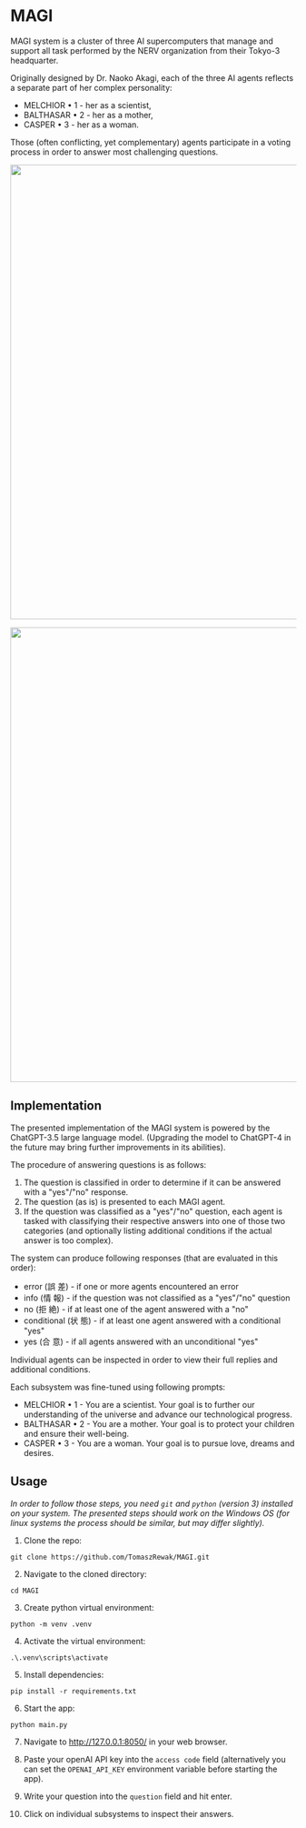 # MAGI

MAGI system is a cluster of three AI supercomputers that manage and support all task performed by the NERV organization from their Tokyo-3 headquarter.

Originally designed by Dr. Naoko Akagi, each of the three AI agents reflects a separate part of her complex personality:
- MELCHIOR • 1 - her as a scientist,
- BALTHASAR • 2 - her as a mother,
- CASPER • 3 - her as a woman.

Those (often conflicting, yet complementary) agents participate in a voting process in order to answer most challenging questions. 

<p align="center">
  <img src="https://raw.githubusercontent.com/TomaszRewak/MAGI/master/examples/example_1.gif" width=800/>
</p>

<p align="center">
  <img src="https://raw.githubusercontent.com/TomaszRewak/MAGI/master/examples/example_2.gif" width=800/>
</p>

## Implementation

The presented implementation of the MAGI system is powered by the ChatGPT-3.5 large language model. (Upgrading the model to ChatGPT-4 in the future may bring further improvements in its abilities).

The procedure of answering questions is as follows:
1. The question is classified in order to determine if it can be answered with a "yes"/"no" response.
2. The question (as is) is presented to each MAGI agent.
3. If the question was classified as a "yes"/"no" question, each agent is tasked with classifying their respective answers into one of those two categories (and optionally listing additional conditions if the actual answer is too complex).

The system can produce following responses (that are evaluated in this order):
- error (誤 差) - if one or more agents encountered an error
- info (情 報) - if the question was not classified as a "yes"/"no" question
- no (拒 絶) - if at least one of the agent answered with a "no"
- conditional (状 態) - if at least one agent answered with a conditional "yes"
- yes (合 意) - if all agents answered with an unconditional "yes"

Individual agents can be inspected in order to view their full replies and additional conditions.

Each subsystem was fine-tuned using following prompts:
- MELCHIOR • 1 - You are a scientist. Your goal is to further our understanding of the universe and advance our technological progress.
- BALTHASAR • 2 - You are a mother. Your goal is to protect your children and ensure their well-being.
- CASPER • 3 - You are a woman. Your goal is to pursue love, dreams and desires.

## Usage

*In order to follow those steps, you need `git` and `python` (version 3) installed on your system. The presented steps should work on the Windows OS (for linux systems the process should be similar, but may differ slightly).*

1. Clone the repo:

```
git clone https://github.com/TomaszRewak/MAGI.git
```

2. Navigate to the cloned directory:

```
cd MAGI
```

3. Create python virtual environment:

```
python -m venv .venv
```

4. Activate the virtual environment:

```
.\.venv\scripts\activate
```

5. Install dependencies:

```
pip install -r requirements.txt
```

6. Start the app:

```
python main.py
```

7. Navigate to http://127.0.0.1:8050/ in your web browser.

8. Paste your openAI API key into the `access code` field (alternatively you can set the `OPENAI_API_KEY` environment variable before starting the app).

9. Write your question into the `question` field and hit enter.

10. Click on individual subsystems to inspect their answers.
